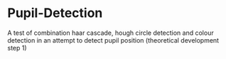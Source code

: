# Pupil-Detection
A test of combination haar cascade, hough circle detection and colour detection in an attempt to detect pupil position (theoretical development step 1)
